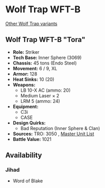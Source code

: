# Wolf Trap WFT-B 

[Other Wolf Trap variants](../wolf_trap.md) 

## Wolf Trap WFT-B "Tora" 

- **Role:** Striker 
- **Tech Base:** Inner Sphere (3069) 
- **Chassis:** 45 tons (Endo Steel) 
- **Movement:** 6 / 9, XL 
- **Armor:** 128 
- **Heat Sinks:** 10 (20) 
- **Weapons:** 
  - LB 10-X AC (ammo: 20) 
  - Medium Laser × 2 
  - LRM 5 (ammo: 24) 
- **Equipment:** 
  - C3i 
  - CASE 
- **Design Quirks:** 
  - Bad Reputation (Inner Sphere & Clan) 
- **Sources:** TRO: 3050 , [Master Unit List](http://masterunitlist.info/Unit/Details/3558) 
- **Battle Value:** 1021 

## Availability 

### Jihad 

- Word of Blake 

